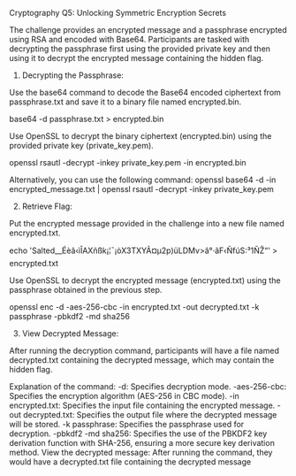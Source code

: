 Cryptography
Q5: Unlocking Symmetric Encryption Secrets

The challenge provides an encrypted message and a passphrase encrypted using RSA and encoded with Base64. Participants are tasked with decrypting the passphrase first using the provided private key and then using it to decrypt the encrypted message containing the hidden flag.

1) Decrypting the Passphrase:

Use the base64 command to decode the Base64 encoded ciphertext from passphrase.txt and save it to a binary file named encrypted.bin.

base64 -d passphrase.txt > encrypted.bin

Use OpenSSL to decrypt the binary ciphertext (encrypted.bin) using the provided private key (private_key.pem).

openssl rsautl -decrypt -inkey private_key.pem -in encrypted.bin

Alternatively, you can use the following command:
openssl base64 -d -in encrypted_message.txt | openssl rsautl -decrypt -inkey private_key.pem

2) Retrieve Flag:

Put the encrypted message provided in the challenge into a new file named encrypted.txt.

echo 'Salted__Éèâ‹ìÎAXñßk¡¦¯¡òX3TXYÃ¤µ2p)üLDMv>â°·ãF‹ÑfúS:³1ÑŽ“' > encrypted.txt

Use OpenSSL to decrypt the encrypted message (encrypted.txt) using the passphrase obtained in the previous step.

openssl enc -d -aes-256-cbc -in encrypted.txt -out decrypted.txt -k passphrase -pbkdf2 -md sha256

3) View Decrypted Message:

After running the decryption command, participants will have a file named decrypted.txt containing the decrypted message, which may contain the hidden flag.



Explanation of the command:
-d: Specifies decryption mode.
-aes-256-cbc: Specifies the encryption algorithm (AES-256 in CBC mode).
-in encrypted.txt: Specifies the input file containing the encrypted message.
-out decrypted.txt: Specifies the output file where the decrypted message will be stored.
-k passphrase: Specifies the passphrase used for decryption.
-pbkdf2 -md sha256: Specifies the use of the PBKDF2 key derivation function with SHA-256, ensuring a more secure key derivation method.
View the decrypted message: After running the command, they would have a decrypted.txt file containing the decrypted message
 

